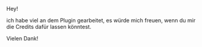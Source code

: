 Hey!

ich habe viel an dem Plugin gearbeitet, es würde mich freuen, wenn du mir die Credits dafür lassen könntest.

Vielen Dank!
